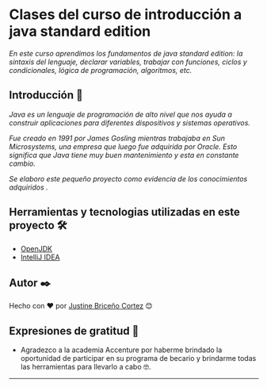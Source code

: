 # Clases del curso de introducción a java standard edition

_En este curso aprendimos los fundamentos de java standard edition: la sintaxis del lenguaje, declarar variables, trabajar con funciones, ciclos y condicionales, lógica de programación, algoritmos, etc._

## Introducción 🚀

_Java es un lenguaje de programación de alto nivel que nos ayuda a construir aplicaciones para diferentes dispositivos y sistemas operativos._

_Fue creado en 1991 por James Gosling mientras trabajaba en Sun Microsystems, una empresa que luego fue adquirida por Oracle. Esto significa que Java tiene muy buen mantenimiento y esta en constante cambio._

_Se elaboro este pequeño proyecto como evidencia de los conocimientos adquiridos ._

## Herramientas y tecnologias utilizadas en este proyecto 🛠️

* [OpenJDK](https://openjdk.java.net)
* [IntelliJ IDEA](https://www.jetbrains.com/idea/)

## Autor ✒️
Hecho con ❤️ por [Justine Briceño Cortez](https://github.com/Jazztineb) 😊

## Expresiones de gratitud 🎁

* Agradezco a la academia Accenture por haberme brindado la oportunidad de participar en su programa de becario y brindarme todas las herramientas para llevarlo a cabo 🤓.
---
